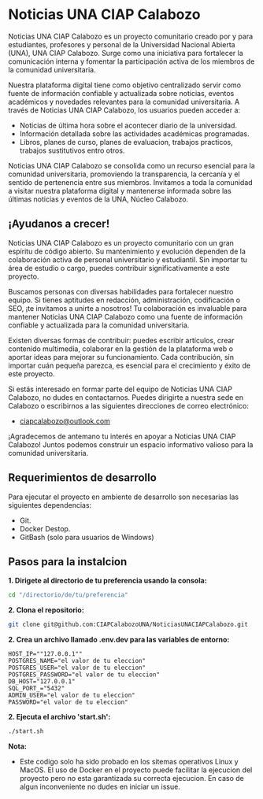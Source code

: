 # Noticias UNA CIAP Calabozo
Noticias UNA CIAP Calabozo es un proyecto comunitario creado por y para estudiantes, profesores y personal de la Universidad Nacional Abierta (UNA), UNA CIAP Calabozo. Surge como una iniciativa para fortalecer la comunicación interna y fomentar la participación activa de los miembros de la comunidad universitaria.

Nuestra plataforma digital tiene como objetivo centralizado servir como fuente de información confiable y actualizada sobre noticias, eventos académicos y novedades relevantes para la comunidad universitaria. A través de Noticias UNA CIAP Calabozo, los usuarios pueden acceder a:

- Noticias de última hora sobre el acontecer diario de la universidad.
- Información detallada sobre las actividades académicas programadas.
- Libros, planes de curso, planes de evaluacion, trabajos practicos, trabajos sustitutivos entro otros.

Noticias UNA CIAP Calabozo se consolida como un recurso esencial para la comunidad universitaria, promoviendo la transparencia, la cercanía y el sentido de pertenencia entre sus miembros. Invitamos a toda la comunidad a visitar nuestra plataforma digital y mantenerse informada sobre las últimas noticias y eventos de la UNA, Núcleo Calabozo.

## ¡Ayudanos a crecer!
Noticias UNA CIAP Calabozo es un proyecto comunitario con un gran espíritu de código abierto. Su mantenimiento y evolución dependen de la colaboración activa de personal universitario y estudiantil. Sin importar tu área de estudio o cargo, puedes contribuir significativamente a este proyecto.

Buscamos personas con diversas habilidades para fortalecer nuestro equipo. Si tienes aptitudes en redacción, administración, codificación o SEO, ¡te invitamos a unirte a nosotros! Tu colaboración es invaluable para mantener Noticias UNA CIAP Calabozo como una fuente de información confiable y actualizada para la comunidad universitaria.

Existen diversas formas de contribuir: puedes escribir artículos, crear contenido multimedia, colaborar en la gestión de la plataforma web o aportar ideas para mejorar su funcionamiento. Cada contribución, sin importar cuán pequeña parezca, es esencial para el crecimiento y éxito de este proyecto.

Si estás interesado en formar parte del equipo de Noticias UNA CIAP Calabozo, no dudes en contactarnos. Puedes dirigirte a nuestra sede en Calabozo o escribirnos a las siguientes direcciones de correo electrónico:

- ciapcalabozo@outlook.com

¡Agradecemos de antemano tu interés en apoyar a Noticias UNA CIAP Calabozo! Juntos podemos construir un espacio informativo valioso para la comunidad universitaria.

## Requerimientos de desarrollo

Para ejecutar el proyecto en ambiente de desarrollo son necesarias las siguientes dependencias: 

- Git.
- Docker Destop.
- GitBash (solo para usuarios de Windows)

## Pasos para la instalcion

**1. Dirigete al directorio de tu preferencia usando la consola:**

```bash
cd "/directorio/de/tu/preferencia"
```

**2. Clona el repositorio:**

```bash
git clone git@github.com:CIAPCalabozoUNA/NoticiasUNACIAPCalabozo.git
```

**2. Crea un archivo llamado .env.dev para las variables de entorno:**
```env
HOST_IP=""127.0.0.1""
POSTGRES_NAME="el valor de tu eleccion"
POSTGRES_USER="el valor de tu eleccion"
POSTGRES_PASSWORD="el valor de tu eleccion"
DB_HOST="127.0.0.1"
SQL_PORT_="5432"
ADMIN_USER="el valor de tu eleccion"
PASSWORD="el valor de tu eleccion"
```

**2. Ejecuta el archivo 'start.sh':**

```bash
./start.sh
```
**Nota:**

- Este codigo solo ha sido probado en los sitemas operativos Linux y MacOS. El uso de Docker en el proyecto puede facilitar la ejecucion del proyecto pero no esta garantizada su correcta ejecucion. En caso de algun inconveniente no dudes en iniciar un issue.
